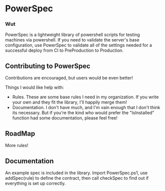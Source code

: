 # PowerSpec

### Wut

PowerSpec is a lightweight library of powershell scripts for testing machines via powershell. If you need to validate the server's base configuration, use PowerSpec to validate all of the settings needed for a successful deploy from CI to PreProduction to Production.

## Contributing to PowerSpec

Contributions are encouraged, but users would be even better!

Things I would like help with:
 - Rules. These are some base rules I need in my organization. If you write your own and they fit the library, I'll happily merge them!
 - Documentation. I don't have much, and I'm vain enough that I don't think its necessary. But if you're the kind who would prefer the "IsInstalled" function had some documentation, please feel free!

## RoadMap
More rules!

## Documentation

An example spec is included in the library. Import PowerSpec.ps1, use addSpec(rule) to define the contract, then call checkSpec to find out if everything is set up correctly.
